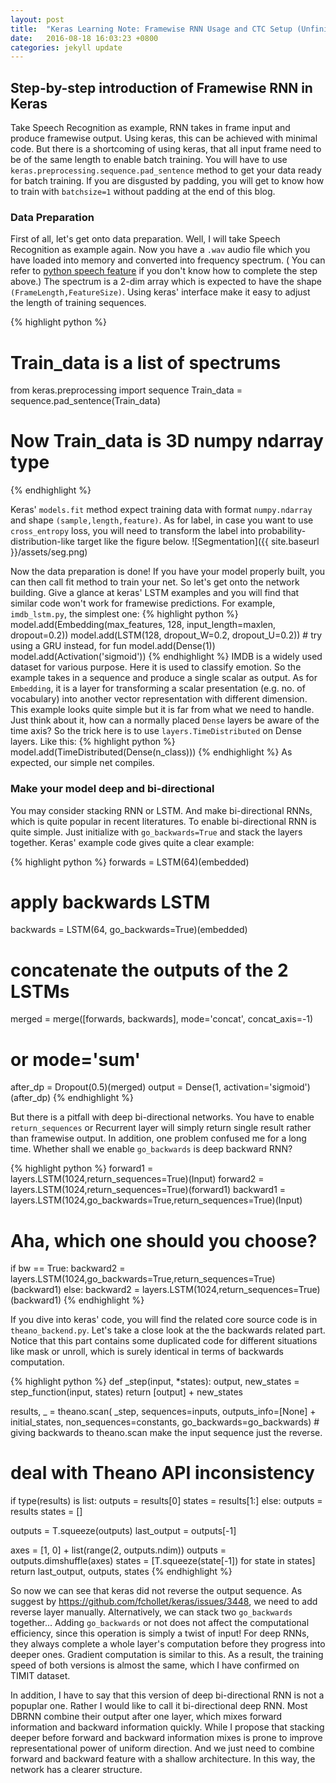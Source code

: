 ```yaml
---
layout: post
title:  "Keras Learning Note: Framewise RNN Usage and CTC Setup (Unfinished)"
date:   2016-08-18 16:03:23 +0800
categories: jekyll update
---
```


## Step-by-step introduction of Framewise RNN in Keras

Take Speech Recognition as example, RNN takes in frame input and produce framewise output. Using keras, this can be achieved with minimal code. But there is a shortcoming of using keras, that all input frame need to be of the same length to enable batch training. You will have to use `keras.preprocessing.sequence.pad_sentence` method to get your data ready for batch training. If you are disgusted by padding, you will get to know how to train with `batchsize=1` without padding at the end of this blog.

### Data Preparation

First of all, let's get onto data preparation. Well, I will take Speech Recognition as example again. Now you have a `.wav` audio file which you have loaded into memory and converted into frequency spectrum. ( You can refer to [python speech feature](https://github.com/jameslyons/python_speech_features) if you don't know how to complete the step above.) The spectrum is a 2-dim array which is expected to have the shape `(FrameLength,FeatureSize)`. Using keras' interface make it easy to adjust the length of training sequences.

{% highlight python %}
# Train_data is a list of spectrums
from keras.preprocessing import sequence
Train_data = sequence.pad_sentence(Train_data)
# Now Train_data is 3D numpy ndarray type
{% endhighlight %}

 Keras' `models.fit` method expect training data with format `numpy.ndarray` and shape `(sample,length,feature)`. As for label, in case you want to use `cross_entropy` loss, you will need to transform the label into  probability-distribution-like target like the figure below.
![Segmentation]({{ site.baseurl }}/assets/seg.png)

Now the data preparation is done! If you have your model properly built, you can then call fit method to train your net.
So let's get onto the network building. Give a glance at keras' LSTM examples and you will find that similar code won't work for framewise predictions.
For example, `imdb_lstm.py`, the simplest one:
{% highlight python %}
model.add(Embedding(max_features, 128, input_length=maxlen, dropout=0.2))
model.add(LSTM(128, dropout_W=0.2, dropout_U=0.2))  # try using a GRU instead, for fun
model.add(Dense(1))
model.add(Activation('sigmoid'))
{% endhighlight %}
IMDB is a widely used dataset for various purpose. Here it is used to classify emotion. So the example takes in a sequence and produce a single scalar as output. As for `Embedding`, it is a layer for transforming a scalar presentation (e.g. no. of vocabulary) into another vector representation with different dimension. This example looks quite simple but it is far from what we need to handle.
Just think about it, how can a normally placed `Dense` layers be aware of the time axis?
So the trick here is to use `layers.TimeDistributed` on Dense layers. Like this:
{% highlight python %}
model.add(TimeDistributed(Dense(n_class)))
{% endhighlight %}
As expected, our simple net compiles.

### Make your model deep and bi-directional
You may consider stacking RNN or LSTM. And make bi-directional RNNs, which is quite popular in recent literatures.
To enable bi-directional RNN is quite simple. Just initialize with `go_backwards=True` and stack the layers together. Keras' example code gives quite a clear example:

{% highlight python %}
forwards = LSTM(64)(embedded)
# apply backwards LSTM
backwards = LSTM(64, go_backwards=True)(embedded)
# concatenate the outputs of the 2 LSTMs
merged = merge([forwards, backwards], mode='concat', concat_axis=-1)
# or mode='sum'
after_dp = Dropout(0.5)(merged)
output = Dense(1, activation='sigmoid')(after_dp)
{% endhighlight %}

But there is a pitfall with deep bi-directional networks. You have to enable `return_sequences` or Recurrent layer will simply return single result rather than framewise output. In addition, one problem confused me for a long time. Whether shall we enable `go_backwards` is deep backward RNN?

{% highlight python %}
forward1 = layers.LSTM(1024,return_sequences=True)(Input)
forward2 = layers.LSTM(1024,return_sequences=True)(forward1)
backward1 = layers.LSTM(1024,go_backwards=True,return_sequences=True)(Input)
# Aha, which one should you choose?
if bw == True:
    backward2 = layers.LSTM(1024,go_backwards=True,return_sequences=True)(backward1)
else:
    backward2 = layers.LSTM(1024,return_sequences=True)(backward1)
{% endhighlight %}

If you dive into keras' code, you will find the related core source code is in `theano_backend.py`. Let's take a close look at the the backwards related part. Notice that this part contains some duplicated code for different situations like mask or unroll, which is surely identical in terms of backwards computation.

{% highlight python %}
def \_step(input, \*states):
    output, new_states = step_function(input, states)
    return [output] + new_states

results, _ = theano.scan(
    \_step,
    sequences=inputs,
    outputs_info=[None] + initial_states,
    non_sequences=constants,
    go_backwards=go_backwards)
    # giving backwards to theano.scan make the input sequence just the reverse.

# deal with Theano API inconsistency
if type(results) is list:
    outputs = results[0]
    states = results[1:]
else:
    outputs = results
    states = []

outputs = T.squeeze(outputs)
last_output = outputs[-1]

axes = [1, 0] + list(range(2, outputs.ndim))
outputs = outputs.dimshuffle(axes)
states = [T.squeeze(state[-1]) for state in states]
return last_output, outputs, states
{% endhighlight %}

So now we can see that keras did not reverse the output sequence. As suggest by https://github.com/fchollet/keras/issues/3448, we need to add reverse layer manually.
Alternatively, we can stack two `go_backwards` together...
Adding `go_backwards` or not does not affect the computational efficiency, since this operation is simply a twist of input! For deep RNNs, they always complete a whole layer's computation before they progress into deeper ones. Gradient computation is similar to this. As a result, the training speed of both versions is almost the same, which I have confirmed on TIMIT dataset.  

In addition, I have to say that this version of deep bi-directional RNN is not a popuplar one. Rather I would like to call it bi-directional deep RNN. Most DBRNN combine their output after one layer, which mixes forward information and backward information quickly. While I propose that stacking deeper before forward and backward information mixes is prone to improve representational power of uniform direction. And we just need to combine forward and backward feature with a shallow architecture. In this way, the network has a clearer structure.
